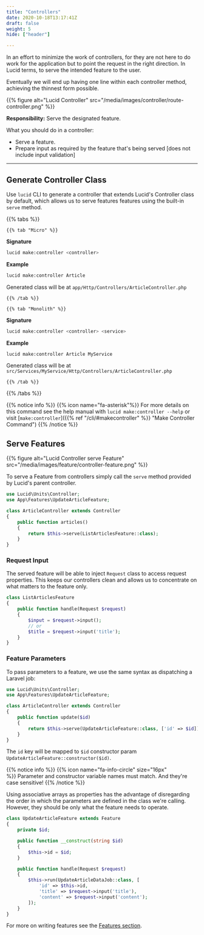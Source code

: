 ```yaml
---
title: "Controllers"
date: 2020-10-18T13:17:41Z
draft: false
weight: 5
hide: ["header"]

---
```


In an effort to minimize the work of controllers, for they are not here to do work for the application but to point the
request in the right direction. In Lucid terms, to serve the intended feature to the user.

Eventually we will end up having one line within each controller method, achieving the thinnest form possible.

{{% figure alt="Lucid Controller" src="/media/images/controller/route-controller.png" %}}

**Responsibility:** Serve the designated feature.

What you should do in a controller:

- Serve a feature.
- Prepare input as required by the feature that's being served [does not include input validation]

---

## Generate Controller Class
Use `lucid` CLI to generate a controller that extends Lucid's Controller class by default, which allows us to serve features
features using the built-in `serve` method.

{{% tabs %}}

    {{% tab "Micro" %}}
**Signature**
```bash
lucid make:controller <controller>
```

**Example**
```bash
lucid make:controller Article
```
Generated class will be at `app/Http/Controllers/ArticleController.php`

    {{% /tab %}}

    {{% tab "Monolith" %}}
**Signature**
```bash
lucid make:controller <controller> <service>
```

**Example**
```bash
lucid make:controller Article MyService
```
Generated class will be at `src/Services/MyService/Http/Controllers/ArticleController.php`

    {{% /tab %}}

{{% /tabs %}}


{{% notice info %}}
{{% icon name="fa-asterisk"%}}&nbsp;For more details on this command see the help manual with `lucid make:controller --help` or
visit [`make:controller`]({{% ref "/cli/#makecontroller" %}} "Make Controller Command")
{{% /notice %}}

## Serve Features

{{% figure alt="Lucid Controller serve Feature" src="/media/images/feature/controller-feature.png" %}}

To serve a Feature from controllers simply call the `serve` method provided by Lucid's parent controller.

```php
use Lucid\Units\Controller;
use App\Features\UpdateArticleFeature;

class ArticleController extends Controller
{
    public function articles()
    {
        return $this->serve(ListArticlesFeature::class);
    }
}
```

### Request Input

The served feature will be able to inject `Request` class to access request properties.
This keeps our controllers clean and allows us to concentrate on what matters to the feature only.

```php
class ListArticlesFeature
{
    public function handle(Request $request)
    {
        $input = $request->input();
        // or
        $title = $request->input('title');
    }
}
```



### Feature Parameters
To pass parameters to a feature, we use the same syntax as dispatching a Laravel job:

```php
use Lucid\Units\Controller;
use App\Features\UpdateArticleFeature;

class ArticleController extends Controller
{
    public function update($id)
    {
        return $this->serve(UpdateArticleFeature::class, ['id' => $id]);
    }
}
```

The `id` key will be mapped to `$id` constructor param `UpdateArticleFeature::constructor($id)`.

{{% notice info %}}
{{% icon name="fa-info-circle" size="16px" %}}&nbsp;Parameter and constructor variable names must match. And they're case sensitive!
{{% /notice %}}


Using associative arrays as properties has the advantage of disregarding the order in which the parameters are defined
in the class we're calling. However, they should be only what the feature needs to operate.

```php
class UpdateArticleFeature extends Feature
{
    private $id;

    public function __construct(string $id)
    {
        $this->id = $id;
    }

    public function handle(Request $request)
    {
        $this->run(UpdateArticleDataJob::class, [
            'id' => $this->id,
            'title' => $request->input('title'),
            'content' => $request->input('content');
        ]);
    }
}
```

For more on writing features see the [Features section](/features).
